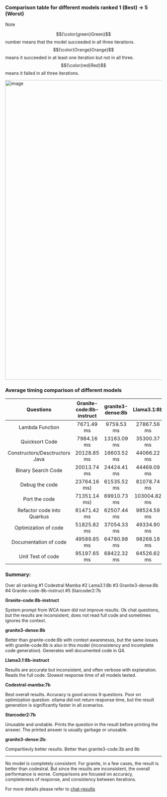 ### Comparison table for different models ranked 1 (Best) -> 5 (Worst)

> [!NOTE]
> $${\color{green}Green}$$ number means that the model succeeded in all three iterations. $${\color{Orange}Orange}$$ means it succeeded in at least one iteration but not in all three. $${\color{red}Red}$$ means it failed in all three iterations.

<img width="961" alt="image" src="https://github.com/user-attachments/assets/2fbc02be-8c70-41e8-8a6d-9622e2e4b1b1">



### Average timing comparison of different models
| Questions | Granite-code:8b-instruct | granite3-dense:8b | Llama3.1:8b |
| :----: | :----: | :----: | :----: |
| Lambda Function |  7671.49 ms |   9759.53 ms | 27867.56 ms | 
| Quicksort Code | 7984.16 ms | 13163.09 ms| 35300.37 ms |
| Constructors/Desctructors Java | 20128.85 ms | 16603.52 ms | 44066.22 ms |
| Binary Search Code | 20013.74 ms| 24424.41 ms | 44469.09 ms |
| Debug the code | 23764.16 ms) | 61535.52 ms | 81078.74 ms  |
| Port the code | 71351.14 ms) | 69910.73 ms | 103004.82 ms|
| Refactor code into Quarkus | 81471.42 ms | 62507.44 ms | 98524.59 ms |
| Optimization of code | 51825.82 ms | 37054.33 ms | 49334.90 ms |
| Documentation of code | 49589.85 ms | 64780.98 ms | 98268.18 ms |
| Unit Test of code | 95197.65 ms | 68422.32 ms | 64526.62 ms | 


### Summary:
Over all ranking
#1 Codestral Mamba
#2 Lama3.1:8b
#3 Granite3-dense:8b
#4 Granite-code-8b-instruct
#5 Starcoder2:7b

**Granite-code:8b-instruct**

System prompt from WCA team did not improve results. Ok chat questions, but the results are inconsistent, does not read full code and sometimes ignores the context.

**granite3-dense:8b**

Better than granite-code:8b with context awarenesss, but the same issues with granite-code:8b is also in this model (inconsistency and incomplete code generation). Generates well documented code in Q4.

**Llama3.1:8b-instruct**

Results are accurate but inconsistent, and often verbose with explanation. Reads the full code. Slowest response time of all models tested.

**Codestral-mamba:7b**

Best overall results. Accuracy is good across 9 questions. Poor on optimization question. ollama did not return response time, but the result generation is significantly faster in all scenarios. 

**Starcoder2:7b**

Unusable and unstable. Prints the question in the result before printing the answer. The printed answer is usually garbage or unusable.

**granite3-dense:2b:**

Comparitievly better results. Better than granite3-code:3b and 8b 



---------------------------------------------------------------------------------------------------

No model is completely consistent. For granite, in a few cases, the result is better than codestral. But since the results are inconsistent, the overall performance is worse.
Comparisons are focused on accuracy, completeness of response, and consistency between iterations.

For more details please refer to [chat-results](https://github.com/IBM-GC/vscode-granite-testcases/tree/main/chat-results)
